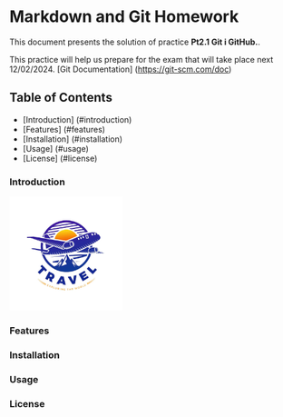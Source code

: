 # Markdown and Git Homework

This document presents the solution of practice **Pt2.1 Git i GitHub.**.

This practice will help us prepare for the exam that will take place next 12/02/2024. [Git Documentation] (https://git-scm.com/doc)

## Table of Contents

- [Introduction] (#introduction)
- [Features] (#features)
- [Installation] (#installation)
- [Usage] (#usage)
- [License] (#license)

### Introduction

<img src="images/logo.png" width="200px">

### Features

### Installation

### Usage

### License